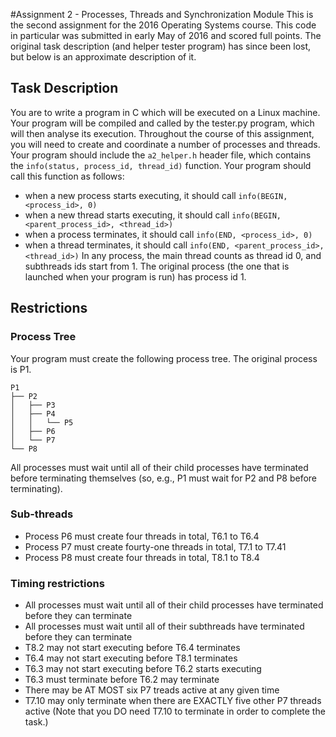 #Assignment 2 - Processes, Threads and Synchronization Module
This is the second assignment for the 2016 Operating Systems course.
This code in particular was submitted in early May of 2016 and scored full points.
The original task description (and helper tester program) has since been lost, but below is an approximate description of it.

## Task Description
You are to write a program in C which will be executed on a Linux machine.
Your program will be compiled and called by the tester.py program, which will then analyse its execution.
Throughout the course of this assignment, you will need to create and coordinate a number of processes and threads. Your program should include the `a2_helper.h` header file, which contains the `info(status, process_id, thread_id)` function. Your program should call this function as follows:
- when a new process starts executing, it should call `info(BEGIN, <process_id>, 0)`
- when a new thread starts executing, it should call `info(BEGIN, <parent_process_id>, <thread_id>)`
- when a process terminates, it should call `info(END, <process_id>, 0)`
- when a thread terminates, it should call `info(END, <parent_process_id>, <thread_id>)`
In any process, the main thread counts as thread id 0, and subthreads ids start from 1. The original process (the one that is launched when your program is run) has process id 1.

## Restrictions

### Process Tree
Your program must create the following process tree. The original process is P1.
```
P1
├── P2
│   ├── P3
│   ├── P4
│   │   └── P5
│   ├── P6
│   └── P7
└── P8
```
All processes must wait until all of their child processes have terminated before terminating themselves (so, e.g., P1 must wait for P2 and P8 before terminating).

### Sub-threads
- Process P6 must create four threads in total, T6.1 to T6.4
- Process P7 must create fourty-one threads in total, T7.1 to T7.41
- Process P8 must create four threads in total, T8.1 to T8.4

### Timing restrictions
- All processes must wait until all of their child processes have terminated before they can terminate
- All processes must wait until all of their subthreads have terminated before they can terminate
- T8.2 may not start executing before T6.4 terminates
- T6.4 may not start executing before T8.1 terminates
- T6.3 may not start executing before T6.2 starts executing
- T6.3 must terminate before T6.2 may terminate
- There may be AT MOST six P7 treads active at any given time
- T7.10 may only terminate when there are EXACTLY five other P7 threads active
(Note that you DO need T7.10 to terminate in order to complete the task.)